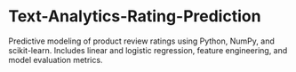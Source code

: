 # Text-Analytics-Rating-Prediction
Predictive modeling of product review ratings using Python, NumPy, and scikit-learn. Includes linear and logistic regression, feature engineering, and model evaluation metrics.
